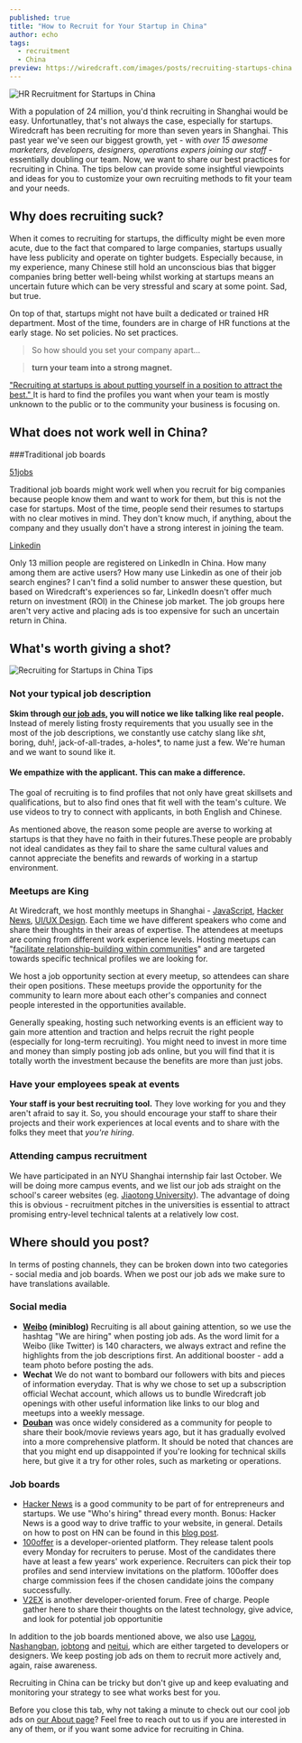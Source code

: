 ```yaml
---
published: true
title: "How to Recruit for Your Startup in China"
author: echo
tags:
  - recruitment
  - China
preview: https://wiredcraft.com/images/posts/recruiting-startups-china.jpg
---
```


![HR Recruitment for Startups in China](https://wiredcraft.com/images/posts/recruiting-startups-china.jpg)

With a population of 24 million, you'd think recruiting in Shanghai would be easy. Unfortunatley, that's not always the case, especially for startups. Wiredcraft has been recruiting for more than seven years in Shanghai. This past year we've seen our biggest growth, yet - with *over 15 awesome marketers, developers, designers, operations expers joining our staff* - essentially doubling our team. Now, we want to share our best practices for recruiting in China.  The tips below can provide some insightful viewpoints and ideas for you to customize your own recruiting methods to fit your team and your needs.  

## Why does recruiting suck?

When it comes to recruiting for startups, the difficulty might be even more acute, due to the fact that compared to large companies, startups usually have less publicity and operate on tighter budgets. Especially because, in my experience, many Chinese still hold an unconscious bias that bigger companies bring better well-being whilst working at startups means an uncertain future which can be very stressful and scary at some point. Sad, but true. 

On top of that, startups might not have built a dedicated or trained HR department. Most of the time, founders are in charge of HR functions at the early stage. No set policies. No set practices. 

> So how should you set your company apart... 

> **turn your team into a strong magnet.**

["Recruiting at startups is about putting yourself in a position to attract the best." ](http://www.instigatorblog.com/10-steps-sourcing-startup-talent/2010/04/13/)  It is hard to find the profiles you want when your team is mostly unknown to the public or to the community your business is focusing on.

<!-- more -->

## What does not work well in China?

###Traditional job boards

[51jobs](https://www.51job.com/)

Traditional job boards might work well when you recruit for big companies because people know them and want to work for them, but this is not the case for startups. Most of the time, people send their resumes to startups with no clear motives in mind. They don't know much, if anything, about the company and they usually don't have a strong interest in joining the team.  

[Linkedin](https://www.linkedin.com/)

Only 13 million people are registered on LinkedIn in China. How many among them are active users? How many use Linkedin as one of their job search engines? I can't find a solid number to answer these question, but based on Wiredcraft's experiences so far, LinkedIn doesn't offer much return on investment (ROI) in the Chinese job market. The job groups here aren't very active and placing ads is too expensive for such an uncertain return in China. 

## What's worth giving a shot?

![Recruiting for Startups in China Tips](https://wiredcraft.com/images/posts/tips-recruit-starups-china.jpg)

### Not your typical job description

**Skim through [our job ads](https://wiredcraft.com/about/#jobs), you will notice we like talking like real people.** Instead of merely listing frosty requirements that you usually see in the most of the job descriptions, we constantly use catchy slang like *sh*t, boring, duh!, jack-of-all-trades, a-holes*, to name just a few. We're human and we want to sound like it.

#### We empathize with the applicant. This can make a difference. 

The goal of recruiting is to find profiles that not only have great skillsets and qualifications, but to also find ones that fit well with the team's culture. We use videos to try to connect with applicants, in both English and Chinese. 

As mentioned above, the reason some people are averse to working at startups is that they have no faith in their futures.These people are probably not ideal candidates as they fail to share the same cultural values and cannot appreciate the benefits and rewards of working in a startup environment.

### Meetups are King

At Wiredcraft, we host monthly meetups in Shanghai - [JavaScript](http://www.meetup.com/Shanghai-JavaScript-Meetup/), [Hacker News](http://www.meetup.com/Shanghai-Hacker-News-Meetup/), [UI/UX Design](http://www.meetup.com/Shanghai-UI-UX-Designers-Meetup/). Each time we have different speakers who come and share their thoughts in their areas of expertise. The attendees at meetups are coming from different work experience levels. Hosting meetups can "[facilitate relationship-building within communities](https://wiredcraft.com/blog/meetup-best-practices/)" and are targeted towards specific technical profiles we are looking for. 

We host a job opportunity section at every meetup, so attendees can share their open positions. These meetups provide the opportunity for the community to learn more about each other's companies and connect people interested in the opportunities available. 

Generally speaking, hosting such networking events is an efficient way to gain more attention and traction and helps recruit the right people (especially for long-term recruiting). You might need to invest in more time and money than simply posting job ads online, but you will find that it is totally worth the investment because the benefits are more than just jobs. 

### Have your employees speak at events

**Your staff is your best recruiting tool.** They love working for you and they aren't afraid to say it. So, you should encourage your staff to share their projects and their work experiences at local events and to share with the folks they meet that *you're hiring*. 

### Attending campus recruitment 

We have participated in an NYU Shanghai internship fair last October. We will be doing more campus events, and we list our job ads straight on the school's career websites (eg. [Jiaotong University](http://www.job.sjtu.edu.cn/)). The advantage of doing this is obvious -  recruitment pitches in the universities is essential to attract promising entry-level technical talents at a relatively low cost.

## Where should you post?

In terms of posting channels, they can be broken down into two categories - social media and job boards. When we post our job ads we make sure to have translations available. 

### Social media

- **[Weibo](https://weibo.com/wiredcraft) (miniblog)** Recruiting is all about gaining attention, so we use the hashtag "We are hiring" when posting job ads. As the word limit for a Weibo (like Twitter) is 140 characters, we always extract and refine the highlights from the job descriptions first. An additional booster - add a team photo before posting the ads. 
- **Wechat** We do not want to bombard our followers with bits and pieces of information everyday. That is why we chose to set up a subscription official Wechat account, which allows us to bundle Wiredcraft job openings with other useful information like links to our blog and meetups into a weekly message.
- **[Douban](https://www.douban.com/)** was once widely considered as a community for people to share their book/movie reviews years ago, but it has gradually evolved into a more comprehensive platform. It should be noted that  chances are that you might end up disappointed if you're looking for technical skills here, but give it a try for other roles, such as marketing or operations. 

### Job boards

- [Hacker News](https://news.ycombinator.com/news) is a good community to be part of for entrepreneurs and startups. We use "Who's hiring" thread every month. Bonus: Hacker News is a good way to drive traffic to your website, in general. Details on how to post on HN can be found in this [blog post](https://wiredcraft.com/blog/how-to-post-on-hacker-news/).
- [100offer](http://100offer.com/) is a developer-oriented platform. They release talent pools every Monday for recruiters to peruse. Most of the candidates there have at least a few years' work experience. Recruiters can pick their top profiles and send interview invitations on the platform. 100offer does charge commission fees if the chosen candidate joins the company successfully. 
- [V2EX](https://v2ex.com/) is another developer-oriented forum. Free of charge. People gather here to share their thoughts on the latest technology, give advice, and look for potential job opportunitie

In addition to the job boards mentioned above, we also use [Lagou](http://www.lagou.com/), [Nashangban](https://www.nashangban.com/), [jobtong](http://www.jobtong.com/) and [neitui](http://www.neitui.me/), which are either targeted to developers or designers. We keep posting job ads on them to recruit more actively and, again, raise awareness. 

Recruiting in China can be tricky but don't give up and keep evaluating and monitoring your strategy to see what works best for you.  

Before you close this tab, why not taking a minute to check out our cool job ads on [our About page](https://wiredcraft.com/about/#jobs )? Feel free to reach out to us if you are interested in any of them, or if you want some advice for recruiting in China.
